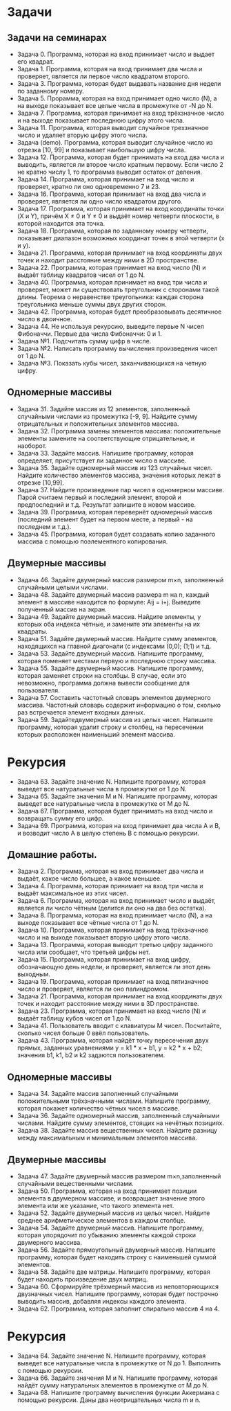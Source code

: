 # Задачи

## Задачи на семинарах

* Задача 0. Программа, которая на вход принимает число и выдает его квадрат.              
* Задача 1. Программа, которая на вход принимает два числа и проверяет, является ли первое число квадратом второго.  
* Задача 3. Программа, которая будет выдавать название дня недели по заданному номеру. 
* Задача 5. Прорамма, которая на вход принимает одно число (N), а на выходе показывает все целые числа в промежутке от  -N до N.
* Задача 7.  Программа, которая принимает на вход трёхзначное число и на выходе показывает последнюю цифру этого числа.
* Задача 11. Программа, которая выводит случайное трехзначное число и удаляет вторую цифру этого числа.
* Задача (demo). Программа, которая выводит случайное число из отрезка [10, 99] и показывает наибольшую цифру числа.
* Задача 12. Программа, которая будет принимать на вход два числа и выводить, является ли второе число кратным первому. Если число 2 не кратно числу 1, то программа выводит остаток от деления.
* Задача 14. Программа, которая принимает на вход число и проверяет, кратно ли оно одновременно 7 и 23.
* Задача 16. Программа, которая принимает на вход два числа и проверяет, является ли одно число квадратом другого.
* Задача 17. Программа, которая принимает на вход координаты точки (X и Y), причём X ≠ 0 и Y ≠ 0 и выдаёт номер четверти плоскости, в которой находится эта точка.
* Задача 18. Программа, которая по заданному номеру четверти, показывает диапазон возможных координат точек в этой четверти (x и y).
* Задача 21. Программа, которая принимает на вход координаты двух точек и находит расстояние между ними в 2D пространстве.
* Задача 22. Программа, которая принимает на вход число (N) и выдаёт таблицу квадратов чисел от 1 до N.
* Задача 40. Программа, которая принимает на вход три числа и проверяет, может ли существовать треугольник с сторонами такой длины. Теорема о неравенстве треугольника: каждая сторона треугольника меньше суммы двух других сторон.
* Задача 42. Программа, которая будет преобразовывать десятичное число в двоичное.
* Задача 44. Не используя рекурсию, выведите первые N чисел Фибоначчи. Первые два числа Фибоначчи: 0 и 1.
* Задача №1. Подсчитать сумму цифр в числе.
* Задача №2. Написать программу вычисления произведения чисел от 1 до N.
* Задача №3. Показать кубы чисел, заканчивающихся на четную цифру.

## Одномерные массивы

* Задача 31. Задайте массив из 12 элементов, заполненный случайными числами из промежутка [-9, 9]. Найдите сумму отрицательных и положительных элементов массива.
* Задача 32. Программа замены элементов массива: положительные элементы замените на соответствующие отрицательные, и наоборот.
* Задача 33. Задайте массив. Напишите программу, которая определяет, присутствует ли заданное число в массиве.
* Задача 35. Задайте одномерный массив из 123 случайных чисел. Найдите количество элементов массива, значения которых лежат в отрезке [10,99].
* Задача 37. Найдите произведение пар чисел в одномерном массиве. Парой считаем первый и последний элемент, второй и предпоследний и т.д. Результат запишите в новом массиве.
* Задача 39. Программа, которая перевернёт одномерный массив (последний элемент будет на первом месте, а первый - на последнем и т.д.).
* Задача 45. Программа, которая будет создавать копию заданного массива с помощью поэлементного копирования. 

## Двумерные массивы

* Задача 46. Задайте двумерный массив размером m×n, заполненный случайными целыми числами.
* Задача 48. Задайте двумерный массив размера m на n, каждый элемент в массиве находится по формуле: Aij = i+j. Выведите полученный массив на экран.
* Задача 49. Задайте двумерный массив. Найдите элементы, у которых оба индекса чётные, и замените эти элементы на их квадраты.
* Задача 51. Задайте двумерный массив. Найдите сумму элементов, находящихся на главной диагонали (с индексами (0,0); (1;1) и т.д.
* Задача 53. Задайте двумерный массив. Напишите программу, которая поменяет местами первую и последнюю строку массива.
* Задача 55. Задайте двумерный массив. Напишите программу, которая заменяет строки на столбцы. В случае, если это невозможно, программа должна вывести сообщение для пользователя.
* Задача 57. Составить частотный словарь элементов двумерного массива. Частотный словарь содержит информацию о том, сколько раз встречается элемент входных данных.
* Задача 59. Задайтедвумерный массив из целых чисел. Напишите программу, которая удалит строку и столбец, на пересечении которых расположен наименьший элемент массива.

# Рекурсия

* Задача 63. Задайте значение N. Напишите программу, которая выведет все натуральные числа в промежутке от 1 до N.
* Задача 65. Задайте значения M и N. Напишите программу, которая выведет все натуральные числа в промежутке от M до N.
* Задача 67. Программа, которая будет принимать на вход число и возвращать сумму его цифр.
* Задача 69. Программа, которая на вход принимает два числа A и B, и возводит число А в целую степень B с помощью рекурсии.

## Домашние работы.

* Задача 2. Программа, которая на вход принимает два числа и выдаёт, какое число большее, а какое меньшее.
* Задача 4. Программа, которая принимает на вход три числа и выдаёт максимальное из этих чисел.
* Задача 6. Программа, которая на вход принимает число и выдаёт, является ли число чётным (делится ли оно на два без остатка).
* Задача 8. Программа, которая на вход принимает число (N), а на выходе показывает все чётные числа от 1 до N.
* Задача 10. Программа, которая принимает на вход трёхзначное число и на выходе показывает вторую цифру этого числа.
* Задача 13. Программа, которая выводит третью цифру заданного числа или сообщает, что третьей цифры нет.
* Задача 15. Программа, которая принимает на вход цифру, обозначающую день недели, и проверяет, является ли этот день выходным.
* Задача 19. Программа, которая принимает на вход пятизначное число и проверяет, является ли оно палиндромом.
* Задача 21. Программа, которая принимает на вход координаты двух точек и находит расстояние  между ними в 3D пространстве.
* Задача 23. Программа, которая принимает на вход число (N) и выдаёт таблицу кубов чисел от 1 до N.
* Задача 41. Пользователь вводит с клавиатуры M чисел. Посчитайте, сколько чисел больше 0 ввёл пользователь.
* Задача 43. Программа, которая найдёт точку пересечения двух прямых, заданных уравнениями y = k1 * x + b1, y = k2 * x + b2; значения b1, k1, b2 и k2 задаются пользователем.

## Одномерные массивы

* Задача 34. Задайте массив заполненный случайными положительными трёхзначными числами. Напишите программу, 
которая покажет количество чётных чисел в массиве.
* Задача 36. Задайте одномерный массив, заполненный случайными числами. Найдите сумму элементов, стоящих на нечётных позициях.
* Задача 38. Задайте массив вещественных чисел. Найдите разницу между максимальным и минимальным элементов массива.

## Двумерные массивы

* Задача 47. Задайте двумерный массив размером m×n,заполненный случайными вещественными числами.
* Задача 50. Программа, которая на вход принимает позиции элемента в двумерном массиве, и возвращает значение 
этого элемента или же указание, что такого элемента нет.
* Задача 52. Задайте двумерный массив из целых чисел. Найдите среднее арифметическое элементов в каждом столбце.
* Задача 54. Задайте двумерный массив. Напишите программу, которая упорядочит по убыванию элементы каждой строки двумерного массива.
* Задача 56. Задайте прямоугольный двумерный массив. Напишите программу, которая будет находить строку с наименьшей суммой элементов.
* Задача 58. Задайте две матрицы. Напишите программу, которая будет находить произведение двух матриц.
* Задача 60. Сформируйте трёхмерный массив из неповторяющихся двузначных чисел. Напишите программу, которая будет построчно выводить массив, добавляя индексы каждого элемента.
* Задача 62. Программа, которая заполнит спирально массив 4 на 4.

# Рекурсия

* Задача 64. Задайте значение N. Напишите программу, которая выведет все натуральные числа в промежутке от N до 1. 
Выполнить с помощью рекурсии.
* Задача 66. Задайте значения M и N. Напишите программу, которая найдёт сумму натуральных элементов в промежутке от M до N.
* Задача 68. Напишите программу вычисления функции Аккермана с помощью рекурсии. Даны два неотрицательных числа m и n.